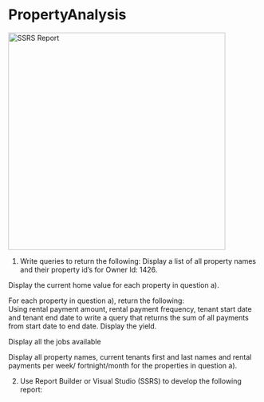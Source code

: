 # PropertyAnalysis

<img width="435" alt="SSRS Report" src="https://user-images.githubusercontent.com/41529832/122151826-903f7100-cea3-11eb-90b4-a5b061577b14.PNG">

1. Write queries to return the following: 
Display a list of all property names and their property id’s for Owner Id: 1426. 

Display the current home value for each property in question a). 

For each property in question a), return the following:                                                                      
Using rental payment amount, rental payment frequency, tenant start date and tenant end date to write a query that returns the sum of all payments from start date to end date. 
Display the yield. 

Display all the jobs available

Display all property names, current tenants first and last names and rental payments per week/ fortnight/month for the properties in question a). 





2. Use Report Builder or Visual Studio (SSRS) to develop the following report:
